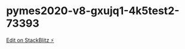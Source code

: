 # pymes2020-v8-gxujq1-4k5test2-73393

[Edit on StackBlitz ⚡️](https://stackblitz.com/edit/pymes2020-v8-gxujq1-4k5test2-73393)
